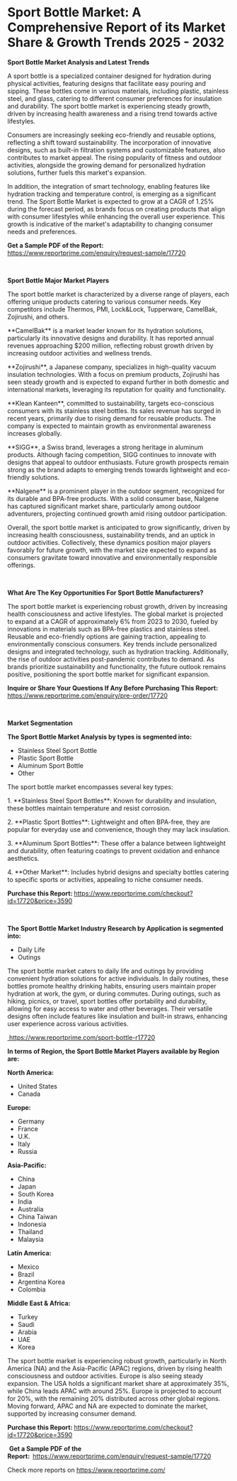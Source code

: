 <p><h1>Sport Bottle Market: A Comprehensive Report of its Market Share & Growth Trends 2025 - 2032</h1></p><p><strong>Sport Bottle Market Analysis and Latest Trends</strong></p>
<p><p>A sport bottle is a specialized container designed for hydration during physical activities, featuring designs that facilitate easy pouring and sipping. These bottles come in various materials, including plastic, stainless steel, and glass, catering to different consumer preferences for insulation and durability. The sport bottle market is experiencing steady growth, driven by increasing health awareness and a rising trend towards active lifestyles. </p><p>Consumers are increasingly seeking eco-friendly and reusable options, reflecting a shift toward sustainability. The incorporation of innovative designs, such as built-in filtration systems and customizable features, also contributes to market appeal. The rising popularity of fitness and outdoor activities, alongside the growing demand for personalized hydration solutions, further fuels this market's expansion. </p><p>In addition, the integration of smart technology, enabling features like hydration tracking and temperature control, is emerging as a significant trend. The Sport Bottle Market is expected to grow at a CAGR of 1.25% during the forecast period, as brands focus on creating products that align with consumer lifestyles while enhancing the overall user experience. This growth is indicative of the market's adaptability to changing consumer needs and preferences.</p></p>
<p><strong>Get a Sample PDF of the Report:&nbsp;</strong> <a href="https://www.reportprime.com/enquiry/request-sample/17720?utm_campaign=2953&utm_medium=2&utm_source=Github&utm_content=ia&utm_term=18032025&utm_id=sport-bottle">https://www.reportprime.com/enquiry/request-sample/17720</a></p>
<p>&nbsp;</p>
<p><strong>Sport Bottle Major Market Players</strong></p>
<p><p>The sport bottle market is characterized by a diverse range of players, each offering unique products catering to various consumer needs. Key competitors include Thermos, PMI, Lock&Lock, Tupperware, CamelBak, Zojirushi, and others.</p><p>**CamelBak** is a market leader known for its hydration solutions, particularly its innovative designs and durability. It has reported annual revenues approaching $200 million, reflecting robust growth driven by increasing outdoor activities and wellness trends.</p><p>**Zojirushi**, a Japanese company, specializes in high-quality vacuum insulation technologies. With a focus on premium products, Zojirushi has seen steady growth and is expected to expand further in both domestic and international markets, leveraging its reputation for quality and functionality.</p><p>**Klean Kanteen**, committed to sustainability, targets eco-conscious consumers with its stainless steel bottles. Its sales revenue has surged in recent years, primarily due to rising demand for reusable products. The company is expected to maintain growth as environmental awareness increases globally.</p><p>**SIGG**, a Swiss brand, leverages a strong heritage in aluminum products. Although facing competition, SIGG continues to innovate with designs that appeal to outdoor enthusiasts. Future growth prospects remain strong as the brand adapts to emerging trends towards lightweight and eco-friendly solutions.</p><p>**Nalgene** is a prominent player in the outdoor segment, recognized for its durable and BPA-free products. With a solid consumer base, Nalgene has captured significant market share, particularly among outdoor adventurers, projecting continued growth amid rising outdoor participation.</p><p>Overall, the sport bottle market is anticipated to grow significantly, driven by increasing health consciousness, sustainability trends, and an uptick in outdoor activities. Collectively, these dynamics position major players favorably for future growth, with the market size expected to expand as consumers gravitate toward innovative and environmentally responsible offerings.</p></p>
<p>&nbsp;</p>
<p><strong>What Are The Key Opportunities For Sport Bottle Manufacturers?</strong></p>
<p><p>The sport bottle market is experiencing robust growth, driven by increasing health consciousness and active lifestyles. The global market is projected to expand at a CAGR of approximately 6% from 2023 to 2030, fueled by innovations in materials such as BPA-free plastics and stainless steel. Reusable and eco-friendly options are gaining traction, appealing to environmentally conscious consumers. Key trends include personalized designs and integrated technology, such as hydration tracking. Additionally, the rise of outdoor activities post-pandemic contributes to demand. As brands prioritize sustainability and functionality, the future outlook remains positive, positioning the sport bottle market for significant expansion.</p></p>
<p><strong>Inquire or Share Your Questions If Any Before Purchasing This Report:</strong> <a href="https://www.reportprime.com/enquiry/pre-order/17720?utm_campaign=2953&utm_medium=2&utm_source=Github&utm_content=ia&utm_term=18032025&utm_id=sport-bottle">https://www.reportprime.com/enquiry/pre-order/17720</a></p>
<p>&nbsp;</p>
<p><strong>Market Segmentation</strong></p>
<p><strong>The Sport Bottle Market Analysis by types is segmented into:</strong></p>
<p><ul><li>Stainless Steel Sport Bottle</li><li>Plastic Sport Bottle</li><li>Aluminum Sport Bottle</li><li>Other</li></ul></p>
<p><p>The sport bottle market encompasses several key types: </p><p>1. **Stainless Steel Sport Bottles**: Known for durability and insulation, these bottles maintain temperature and resist corrosion.</p><p>   </p><p>2. **Plastic Sport Bottles**: Lightweight and often BPA-free, they are popular for everyday use and convenience, though they may lack insulation.</p><p>3. **Aluminum Sport Bottles**: These offer a balance between lightweight and durability, often featuring coatings to prevent oxidation and enhance aesthetics.</p><p>4. **Other Market**: Includes hybrid designs and specialty bottles catering to specific sports or activities, appealing to niche consumer needs.</p></p>
<p><strong>Purchase this Report:&nbsp;</strong><a href="https://www.reportprime.com/checkout?id=17720&price=3590&utm_campaign=2953&utm_medium=2&utm_source=Github&utm_content=ia&utm_term=18032025&utm_id=sport-bottle">https://www.reportprime.com/checkout?id=17720&price=3590</a></p>
<p>&nbsp;</p>
<p><strong>The Sport Bottle Market Industry Research by Application is segmented into:</strong></p>
<p><ul><li>Daily Life</li><li>Outings</li></ul></p>
<p><p>The sport bottle market caters to daily life and outings by providing convenient hydration solutions for active individuals. In daily routines, these bottles promote healthy drinking habits, ensuring users maintain proper hydration at work, the gym, or during commutes. During outings, such as hiking, picnics, or travel, sport bottles offer portability and durability, allowing for easy access to water and other beverages. Their versatile designs often include features like insulation and built-in straws, enhancing user experience across various activities.</p></p>
<p><a href="https://www.reportprime.com/sport-bottle-r17720?utm_campaign=2953&utm_medium=2&utm_source=Github&utm_content=ia&utm_term=18032025&utm_id=sport-bottle">&nbsp;https://www.reportprime.com/sport-bottle-r17720</a></p>
<p><strong>In terms of Region, the Sport Bottle Market Players available by Region are:</strong></p>
<p>
    <p> <strong> North America: </strong>
        <ul>
            <li>United States</li>
            <li>Canada</li>
        </ul>
        </p> 
    <p> <strong> Europe: </strong>
        <ul>
            <li>Germany</li>
            <li>France</li>
            <li>U.K.</li>
            <li>Italy</li>
            <li>Russia</li>
        </ul>
        </p> 
    <p> <strong> Asia-Pacific: </strong>
        <ul>
            <li>China</li>
            <li>Japan</li>
            <li>South Korea</li>
            <li>India</li>
            <li>Australia</li>
            <li>China Taiwan</li>
            <li>Indonesia</li>
            <li>Thailand</li>
            <li>Malaysia</li>
        </ul>
        </p> 
    <p> <strong> Latin America: </strong>
        <ul>
            <li>Mexico</li>
            <li>Brazil</li>
            <li>Argentina Korea</li>
            <li>Colombia</li>
        </ul>
        </p> 
    <p> <strong> Middle East & Africa: </strong>
        <ul>
            <li>Turkey</li>
            <li>Saudi</li>
            <li>Arabia</li>
            <li>UAE</li>
            <li>Korea</li>
        </ul>
    </p>
    </p>
<p><p>The sport bottle market is experiencing robust growth, particularly in North America (NA) and the Asia-Pacific (APAC) regions, driven by rising health consciousness and outdoor activities. Europe is also seeing steady expansion. The USA holds a significant market share at approximately 35%, while China leads APAC with around 25%. Europe is projected to account for 20%, with the remaining 20% distributed across other global regions. Moving forward, APAC and NA are expected to dominate the market, supported by increasing consumer demand.</p></p>
<p><strong>Purchase this Report: </strong><a href="https://www.reportprime.com/checkout?id=17720&price=3590&utm_campaign=2953&utm_medium=2&utm_source=Github&utm_content=ia&utm_term=18032025&utm_id=sport-bottle">https://www.reportprime.com/checkout?id=17720&price=3590</a></p>
<p>&nbsp;<strong>Get a Sample PDF of the Report:&nbsp;&nbsp;</strong><a href="https://www.reportprime.com/enquiry/request-sample/17720?utm_campaign=2953&utm_medium=2&utm_source=Github&utm_content=ia&utm_term=18032025&utm_id=sport-bottle">https://www.reportprime.com/enquiry/request-sample/17720</a></p>
<p><strong></strong></p>
<p>Check more reports on <a href="https://www.reportprime.com/?utm_campaign=2953&utm_medium=2&utm_source=Github&utm_content=ia&utm_term=18032025&utm_id=sport-bottle">https://www.reportprime.com/</a></p>